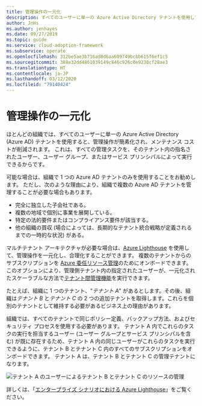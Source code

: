 ```yaml
---
title: 管理操作の一元化
description: すべてのユーザーに単一の Azure Active Directory テナントを使用して、管理操作を一元化する方法について説明します。 管理の一元化によって管理操作が簡素化され、メンテナンス コストが削減されます。
author: JnHs
ms.author: jenhayes
ms.date: 09/27/2019
ms.topic: guide
ms.service: cloud-adoption-framework
ms.subservice: operate
ms.openlocfilehash: 312be5ae3b716ad8d6aa609749bcbb615f6ef1c5
ms.sourcegitcommit: 388e32dd4861039149c846c926c0e9230cf28ae3
ms.translationtype: HT
ms.contentlocale: ja-JP
ms.lasthandoff: 03/12/2020
ms.locfileid: "79140424"
---
```

<!-- cSpell:ignore jenhayes -->

# <a name="centralize-management-operations"></a>管理操作の一元化

ほとんどの組織では、すべてのユーザーに単一の Azure Active Directory (Azure AD) テナントを使用すると、管理操作が簡素化され、メンテナンス コストが削減されます。 これは、すべての管理タスクを、そのテナント内の指名されたユーザー、ユーザー グループ、またはサービス プリンシパルによって実行できるからです。

可能な場合は、組織で 1 つの Azure AD テナントのみを使用することをお勧めします。 ただし、次のような理由により、組織で複数の Azure AD テナントを管理することが必要な場合もあります。

- 完全に独立した子会社である。
- 複数の地域で個別に事業を展開している。
- 特定の法的要件またはコンプライアンス要件が該当する。
- 他の組織の買収 (場合によっては、長期的なテナント統合戦略が定義されるまでの一時的な状況) がある。

マルチテナント アーキテクチャが必要な場合は、[Azure Lighthouse](https://docs.microsoft.com/azure/lighthouse/overview) を使用して、管理操作を一元化し、合理化することができます。 複数のテナントからのサブスクリプションを [Azure 委任リソース管理](https://docs.microsoft.com/azure/lighthouse/concepts/azure-delegated-resource-management)のためにオンボードできます。 このオプションにより、管理側テナント内の指定されたユーザーが、一元化されたスケーラブルな方法で[テナント間管理機能](https://docs.microsoft.com/azure/lighthouse/concepts/cross-tenant-management-experience)を実行できます。

たとえば、組織に 1 つのテナント、"*テナント A*" があるとします。その後、組織は*テナント B* と*テナント C* の 2 つの追加テナントを取得します。これらを個別のテナントとして維持する必要があるビジネス上の理由があります。

組織では、すべてのテナントで同じポリシー定義、バックアップ方法、およびセキュリティ プロセスを使用する必要があります。 テナント A 内でこれらのタスクの実行を担当するユーザー (ユーザー グループとサービス プリンシパルを含む) が既に存在するため、テナント A 内の同じユーザーがこれらのタスクを実行できるように、テナント B とテナント C 内のすべてのサブスクリプションをオンボードできます。 テナント A は、テナント B とテナント C の管理テナントになります。

![テナント A のユーザーによるテナント B とテナント C のリソースの管理](../_images/manage/enterprise-azure-lighthouse.jpg)

詳しくは、「[エンタープライズ シナリオにおける Azure Lighthouse](https://docs.microsoft.com/azure/lighthouse/concepts/enterprise)」をご覧ください。

